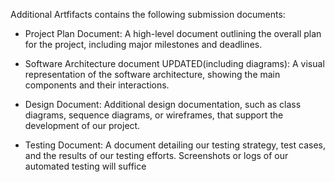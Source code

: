 Additional Artfifacts contains the following submission documents:

- Project Plan Document: A high-level document outlining the overall plan for the project, including major milestones and deadlines.

- Software Architecture document UPDATED(including diagrams): A visual representation of the software architecture, showing the main components and their interactions.

- Design Document: Additional design documentation, such as class diagrams, sequence diagrams, or wireframes, that support the development of our project.

- Testing Document: A document detailing our testing strategy, test cases, and the results of our testing efforts. Screenshots or logs of our automated testing will suffice
